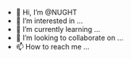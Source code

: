 - 👋 Hi, I’m @NUGHT
- 👀 I’m interested in ...
- 🌱 I’m currently learning ...
- 💞️ I’m looking to collaborate on ...
- 📫 How to reach me ...

<!---
NUGHT/NUGHT is a ✨ special ✨ repository because its `README.md` (this file) appears on your GitHub profile.
You can click the Preview link to take a look at your changes.
--->
